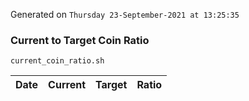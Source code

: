 Generated on `Thursday 23-September-2021 at 13:25:35`

### Current to Target Coin Ratio
`current_coin_ratio.sh`

Date|Current|Target|Ratio
---|---|---|---
